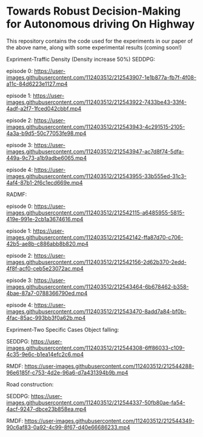 # Towards Robust Decision-Making for Autonomous driving On Highway
This repository contains the code used for the experiments in our paper of the above name, along with some experimental results (coming soon!)


Expriment-Traffic Density (Density increase 50%)
SEDDPG:

episode 0:
https://user-images.githubusercontent.com/112403512/212543907-1e1b877a-fb7f-4f08-a11c-84d6223e1127.mp4

episode 1:
https://user-images.githubusercontent.com/112403512/212543922-7433be43-33f4-4adf-a2f7-1fced042cbbf.mp4

episode 2:
https://user-images.githubusercontent.com/112403512/212543943-4c291515-2105-4a3a-b9d5-50c77053fe98.mp4

episode 3:
https://user-images.githubusercontent.com/112403512/212543947-ac7d8f74-5dfa-449a-9c73-a1b9adbe6065.mp4

episode 4:
https://user-images.githubusercontent.com/112403512/212543955-33b555ed-31c3-4af4-87b1-2f6c1ecd669e.mp4

RADMF:

episode 0:
https://user-images.githubusercontent.com/112403512/212542115-a6485955-5815-419e-991e-2cb1a3674616.mp4

episode 1:
https://user-images.githubusercontent.com/112403512/212542142-ffa87d70-c706-42b5-ae8b-c886abb8b820.mp4

episode 2:
https://user-images.githubusercontent.com/112403512/212542156-2d62b370-2edd-4f8f-acf0-ceb5e23072ac.mp4

episode 3:
https://user-images.githubusercontent.com/112403512/212543464-6b678462-b358-4bae-87a7-0788366790ed.mp4

episode 4:
https://user-images.githubusercontent.com/112403512/212543470-8add7a84-bf0b-4fac-85ac-993bb3f0a62b.mp4

Expriment-Two Specific Cases
Object falling:

SEDDPG:
https://user-images.githubusercontent.com/112403512/212544308-6ff86033-c109-4c35-9e6c-b1ea14efc2c6.mp4

RMDF:
https://user-images.githubusercontent.com/112403512/212544288-96e6185f-c753-4d2e-96a6-d7a431394b9b.mp4

Road construction:

SEDDPG:
https://user-images.githubusercontent.com/112403512/212544337-50fb80ae-fa54-4acf-9247-dbce23b858ea.mp4

RMDF:
https://user-images.githubusercontent.com/112403512/212544349-90c6af83-0a92-4c99-8f67-d40e66686233.mp4

